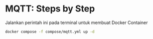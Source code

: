 # MQTT: Steps by Step
Jalankan perintah ini pada terminal untuk membuat Docker Container 
```bash
docker compose -f compose/mqtt.yml up -d
```